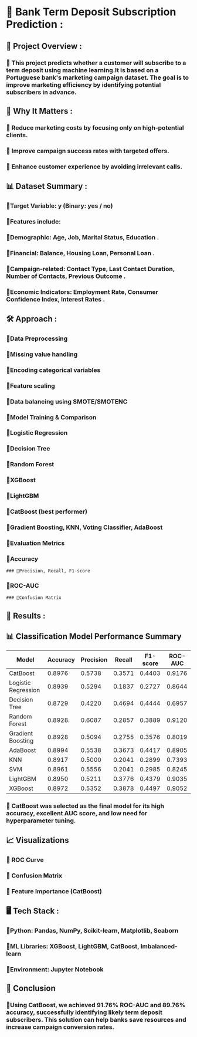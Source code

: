 
 # 📌 Bank Term Deposit Subscription Prediction : 
 
## 🏦 Project Overview :
### 🔹 This project predicts whether a customer will subscribe to a term deposit using machine learning.It is based on a Portuguese bank's marketing campaign dataset. The goal is to improve marketing efficiency by identifying potential  subscribers in advance.
## 🎯 Why It Matters :
### 🔹 Reduce marketing costs by focusing only on high-potential clients.
### 🔹 Improve campaign success rates with targeted offers.
### 🔹 Enhance customer experience by avoiding irrelevant calls.
## 📊 Dataset Summary :
### 🔹Target Variable: y (Binary: yes / no)
### 🔹Features include:
   ### 🔹Demographic: Age, Job, Marital Status, Education .
   ### 🔹Financial: Balance, Housing Loan, Personal Loan .
   ### 🔹Campaign-related: Contact Type, Last Contact Duration, Number of Contacts, Previous Outcome .
   ### 🔹Economic Indicators: Employment Rate, Consumer Confidence Index, Interest Rates .
## 🛠 Approach :
 ### 🔹Data Preprocessing
 ### 🔹Missing value handling
 ### 🔹Encoding categorical variables
 ### 🔹Feature scaling
 ### 🔹Data balancing using SMOTE/SMOTENC
 ### 🔹Model Training & Comparison
 ### 🔹Logistic Regression
 ### 🔹Decision Tree
 ### 🔹Random Forest
 ### 🔹XGBoost
 ### 🔹LightGBM
 ### 🔹CatBoost (best performer)
 ### 🔹Gradient Boosting, KNN, Voting Classifier, AdaBoost
 ### 🔹Evaluation Metrics
 ### 🔹Accuracy
	### 🔹Precision, Recall, F1-score
 ### 🔹ROC-AUC
	### 🔹Confusion Matrix
## 🚀 Results :
## 📊 Classification Model Performance Summary  

| Model                 | Accuracy  | Precision | Recall  | F1-score | ROC-AUC |
|-----------------------|-----------|-----------|---------|----------|---------|
| CatBoost              | 0.8976    | 0.5738    | 0.3571  | 0.4403   | 0.9176  |
| Logistic Regression   | 0.8939    | 0.5294    | 0.1837  | 0.2727   | 0.8644  |
| Decision Tree         | 0.8729    | 0.4220    | 0.4694  | 0.4444   | 0.6957  |
| Random Forest         | 0.8928.   | 0.6087    | 0.2857  | 0.3889   | 0.9120  |
| Gradient Boosting     | 0.8928    | 0.5094    | 0.2755  | 0.3576   | 0.8019  |
| AdaBoost              | 0.8994    | 0.5538    | 0.3673  | 0.4417   | 0.8905  |
| KNN                   | 0.8917    | 0.5000    | 0.2041  | 0.2899   | 0.7393  |
| SVM                   | 0.8961    | 0.5556    | 0.2041  | 0.2985   | 0.8245  |
| LightGBM              | 0.8950    | 0.5211    | 0.3776  | 0.4379   | 0.9035  |
| XGBoost               | 0.8972    | 0.5352    | 0.3878  | 0.4497   | 0.9052  |

 ### 📌 CatBoost was selected as the final model for its high accuracy, excellent AUC score, and low need for hyperparameter tuning.
## 📈 Visualizations
### 🔹 ROC Curve
### 🔹 Confusion Matrix
### 🔹 Feature Importance (CatBoost)
## 🖥 Tech Stack :
  ### 🔹Python: Pandas, NumPy, Scikit-learn, Matplotlib, Seaborn
  ### 🔹ML Libraries: XGBoost, LightGBM, CatBoost, Imbalanced-learn
  ### 🔹Environment: Jupyter Notebook
## 📜 Conclusion
 ### 🔹Using CatBoost, we achieved 91.76% ROC-AUC and 89.76% accuracy, successfully identifying likely term deposit subscribers. This solution can help banks save resources and increase campaign conversion rates.
